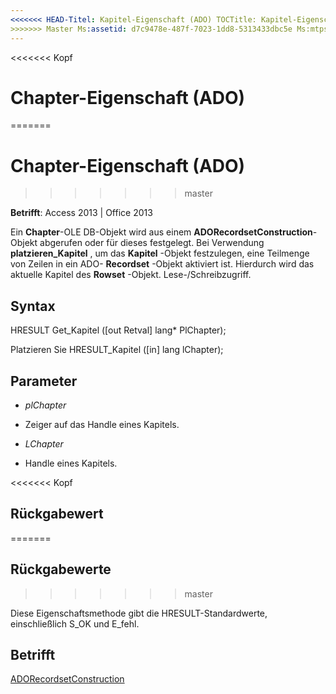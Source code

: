 ```yaml
---
<<<<<<< HEAD-Titel: Kapitel-Eigenschaft (ADO) TOCTitle: Kapitel-Eigenschaft (ADO) === Titel: Chapter-Eigenschaft (ADO) TOCTitle: Chapter-Eigenschaft (ADO)
>>>>>>> Master Ms:assetid: d7c9478e-487f-7023-1dd8-5313433dbc5e Ms:mtpsurl: https://msdn.microsoft.com/library/JJ250085(v=office.15) Ms:contentKeyID: 48548014 ms.date: 09/18/2015 Mtps_version: Office. 15
---
```


<<<<<<< Kopf
# <a name="chapter-property-ado"></a>Chapter-Eigenschaft (ADO)
=======
# <a name="chapter-property-ado"></a>Chapter-Eigenschaft (ADO)
>>>>>>> master


**Betrifft**: Access 2013 | Office 2013
 

Ein **Chapter**-OLE DB-Objekt wird aus einem **ADORecordsetConstruction**-Objekt abgerufen oder für dieses festgelegt. Bei Verwendung **platzieren\_Kapitel** , um das **Kapitel** -Objekt festzulegen, eine Teilmenge von Zeilen in ein ADO- **Recordset** -Objekt aktiviert ist. Hierdurch wird das aktuelle Kapitel des **Rowset** -Objekt. Lese-/Schreibzugriff.

## <a name="syntax"></a>Syntax

HRESULT Get\_Kapitel (\[out Retval\] lang\* PlChapter);

Platzieren Sie HRESULT\_Kapitel (\[in\] lang lChapter);

## <a name="parameters"></a>Parameter

  - *plChapter*

  - Zeiger auf das Handle eines Kapitels.

  - *LChapter*

  - Handle eines Kapitels.

<<<<<<< Kopf
## <a name="return-values"></a>Rückgabewert
=======
## <a name="return-values"></a>Rückgabewerte
>>>>>>> master

Diese Eigenschaftsmethode gibt die HRESULT-Standardwerte, einschließlich S\_OK und E\_fehl.

## <a name="applies-to"></a>Betrifft

[ADORecordsetConstruction](adorecordsetconstruction-interface-ado.md)

